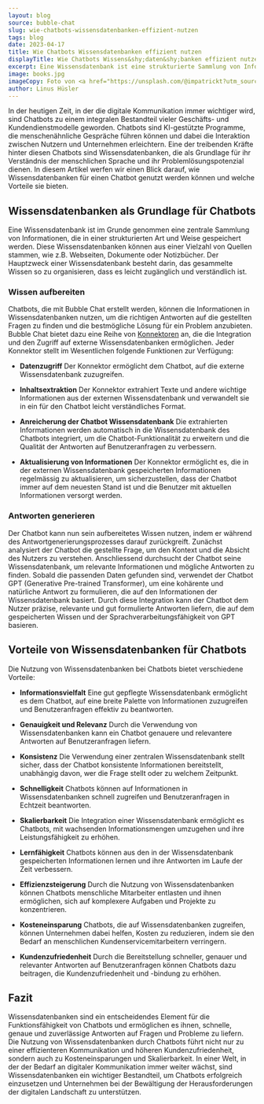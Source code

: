 ```yaml
---
layout: blog
source: bubble-chat
slug: wie-chatbots-wissensdatenbanken-effizient-nutzen
tags: blog
date: 2023-04-17
title: Wie Chatbots Wissensdatenbanken effizient nutzen
displayTitle: Wie Chatbots Wissens&shy;daten&shy;banken effizient nutzen
excerpt: Eine Wissensdatenbank ist eine strukturierte Sammlung von Informationen aus verschiedenen Quellen. Chatbots nutzen diese, um passende Antworten zu finden.
image: books.jpg
imageCopy: Foto von <a href="https://unsplash.com/@impatrickt?utm_source=unsplash&utm_medium=referral&utm_content=creditCopyText">Patrick Tomasso</a> auf <a href="https://unsplash.com/de/fotos/Oaqk7qqNh_c?utm_source=unsplash&utm_medium=referral&utm_content=creditCopyText">Unsplash</a>
author: Linus Hüsler
---
```


In der heutigen Zeit, in der die digitale Kommunikation immer wichtiger wird, sind Chatbots zu einem integralen Bestandteil vieler Geschäfts- und Kundendienstmodelle geworden. Chatbots sind KI-gestützte Programme, die menschenähnliche Gespräche führen können und dabei die Interaktion zwischen Nutzern und Unternehmen erleichtern. Eine der treibenden Kräfte hinter diesen Chatbots sind Wissensdatenbanken, die als Grundlage für ihr Verständnis der menschlichen Sprache und ihr Problemlösungspotenzial dienen. In diesem Artikel werfen wir einen Blick darauf, wie Wissensdatenbanken für einen Chatbot genutzt werden können und welche Vorteile sie bieten.

## Wissens&shy;daten&shy;banken als Grundlage für Chatbots

Eine Wissensdatenbank ist im Grunde genommen eine zentrale Sammlung von Informationen, die in einer strukturierten Art und Weise gespeichert werden. Diese Wissensdatenbanken können aus einer Vielzahl von Quellen stammen, wie z.B. Webseiten, Dokumente oder Notizbücher. Der Hauptzweck einer Wissensdatenbank besteht darin, das gesammelte Wissen so zu organisieren, dass es leicht zugänglich und verständlich ist.

### Wissen aufbereiten

Chatbots, die mit Bubble Chat erstellt werden, können die Informationen in Wissensdatenbanken nutzen, um die richtigen Antworten auf die gestellten Fragen zu finden und die bestmögliche Lösung für ein Problem anzubieten. Bubble Chat bietet dazu eine Reihe von [Konnektoren](/funktionen/wissensdatenbanken/) an, die die Integration und den Zugriff auf externe Wissensdatenbanken ermöglichen. Jeder Konnektor stellt im Wesentlichen folgende Funktionen zur Verfügung:

- **Datenzugriff**
    Der Konnektor ermöglicht dem Chatbot, auf die externe Wissensdatenbank zuzugreifen.

- **Inhaltsextraktion**
    Der Konnektor extrahiert Texte und andere wichtige Informationen aus der externen Wissensdatenbank und verwandelt sie in ein für den Chatbot leicht verständliches Format.

- **Anreicherung der Chatbot Wissensdatenbank**
    Die extrahierten Informationen werden automatisch in die Wissensdatenbank des Chatbots integriert, um die Chatbot-Funktionalität zu erweitern und die Qualität der Antworten auf Benutzeranfragen zu verbessern.

- **Aktualisierung von Informationen**
    Der Konnektor ermöglicht es, die in der externen Wissensdatenbank gespeicherten Informationen regelmässig zu aktualisieren, um sicherzustellen, dass der Chatbot immer auf dem neuesten Stand ist und die Benutzer mit aktuellen Informationen versorgt werden.

### Antworten generieren

Der Chatbot kann nun sein aufbereitetes Wissen nutzen, indem er während des Antwortgenerierungsprozesses darauf zurückgreift. Zunächst analysiert der Chatbot die gestellte Frage, um den Kontext und die Absicht des Nutzers zu verstehen. Anschliessend durchsucht der Chatbot seine Wissensdatenbank, um relevante Informationen und mögliche Antworten zu finden. Sobald die passenden Daten gefunden sind, verwendet der Chatbot GPT (Generative Pre-trained Transformer), um eine kohärente und natürliche Antwort zu formulieren, die auf den Informationen der Wissensdatenbank basiert. Durch diese Integration kann der Chatbot dem Nutzer präzise, relevante und gut formulierte Antworten liefern, die auf dem gespeicherten Wissen und der Sprachverarbeitungsfähigkeit von GPT basieren.

## Vorteile von Wissens&shy;daten&shy;banken für Chatbots

Die Nutzung von Wissensdatenbanken bei Chatbots bietet verschiedene Vorteile:

- **Informationsvielfalt**
    Eine gut gepflegte Wissensdatenbank ermöglicht es dem Chatbot, auf eine breite Palette von Informationen zuzugreifen und Benutzeranfragen effektiv zu beantworten.

- **Genauigkeit und Relevanz**
    Durch die Verwendung von Wissensdatenbanken kann ein Chatbot genauere und relevantere Antworten auf Benutzeranfragen liefern.

- **Konsistenz**
    Die Verwendung einer zentralen Wissensdatenbank stellt sicher, dass der Chatbot konsistente Informationen bereitstellt, unabhängig davon, wer die Frage stellt oder zu welchem Zeitpunkt.

- **Schnelligkeit**
    Chatbots können auf Informationen in Wissensdatenbanken schnell zugreifen und Benutzeranfragen in Echtzeit beantworten.

- **Skalierbarkeit**
    Die Integration einer Wissensdatenbank ermöglicht es Chatbots, mit wachsenden Informationsmengen umzugehen und ihre Leistungsfähigkeit zu erhöhen.

- **Lernfähigkeit**
    Chatbots können aus den in der Wissensdatenbank gespeicherten Informationen lernen und ihre Antworten im Laufe der Zeit verbessern.

- **Effizienzsteigerung**
    Durch die Nutzung von Wissensdatenbanken können Chatbots menschliche Mitarbeiter entlasten und ihnen ermöglichen, sich auf komplexere Aufgaben und Projekte zu konzentrieren.

- **Kosteneinsparung**
    Chatbots, die auf Wissensdatenbanken zugreifen, können Unternehmen dabei helfen, Kosten zu reduzieren, indem sie den Bedarf an menschlichen Kundenservicemitarbeitern verringern.

- **Kundenzufriedenheit**
    Durch die Bereitstellung schneller, genauer und relevanter Antworten auf Benutzeranfragen können Chatbots dazu beitragen, die Kundenzufriedenheit und -bindung zu erhöhen.

## Fazit

Wissensdatenbanken sind ein entscheidendes Element für die Funktionsfähigkeit von Chatbots und ermöglichen es ihnen, schnelle, genaue und zuverlässige Antworten auf Fragen und Probleme zu liefern. Die Nutzung von Wissensdatenbanken durch Chatbots führt nicht nur zu einer effizienteren Kommunikation und höheren Kundenzufriedenheit, sondern auch zu Kosteneinsparungen und Skalierbarkeit. In einer Welt, in der der Bedarf an digitaler Kommunikation immer weiter wächst, sind Wissensdatenbanken ein wichtiger Bestandteil, um Chatbots erfolgreich einzusetzen und Unternehmen bei der Bewältigung der Herausforderungen der digitalen Landschaft zu unterstützen.
